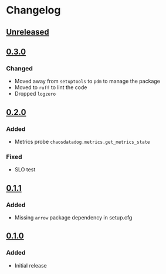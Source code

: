 # Changelog

## [Unreleased][]

[Unreleased]: https://github.com/chaostoolkit-incubator/chaostoolkit-datadog/compare/0.3.0...HEAD

## [0.3.0][]

[0.3.0]: https://github.com/chaostoolkit-incubator/chaostoolkit-datadog/compare/0.2.0...0.3.0

### Changed

* Moved away from `setuptools` to `pdm` to manage the package
* Moved to `ruff` to lint the code
* Dropped `logzero`

## [0.2.0][]

[0.2.0]: https://github.com/chaostoolkit-incubator/chaostoolkit-datadog/compare/0.1.1...0.2.0

### Added

* Metrics probe `chaosdatadog.metrics.get_metrics_state`

### Fixed

* SLO test

## [0.1.1][]

[0.1.1]: https://github.com/chaostoolkit-incubator/chaostoolkit-datadog/compare/0.1.0...0.1.1

### Added

- Missing `arrow` package dependency in setup.cfg

## [0.1.0][]

[0.1.0]: https://github.com/chaostoolkit-incubator/chaostoolkit-datadog/tree/0.1.0

### Added

-   Initial release
